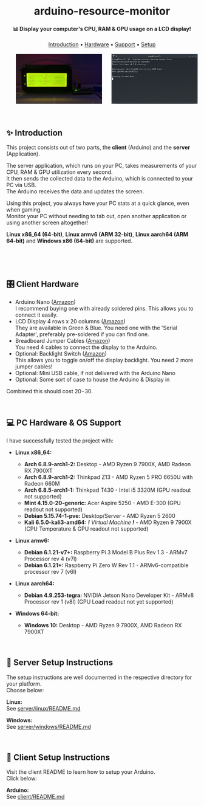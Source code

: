 <div align="center">
    <h1>arduino-resource-monitor</h1>
    <h4>📊 Display your computer's CPU, RAM & GPU usage on a LCD display!</h4>
    <div>
        <a href="#introduction">Introduction</a> •
        <a href="#hardware">Hardware</a> •
        <a href="#support">Support</a> •
        <a href="#setup">Setup</a>
    </div>
    <br>
    <div>
      <img width=45% height:auto src="https://raw.githubusercontent.com/3urobeat/arduino-resource-monitor/main/.github/img/display.jpg">  
      <img align="right" width=45% height:auto src="https://raw.githubusercontent.com/3urobeat/arduino-resource-monitor/main/.github/img/server.jpg">  
    </div>
</div>

&nbsp;

<a id="introduction"></a>

## ✨ Introduction
This project consists out of two parts, the **client** (Arduino) and the **server** (Application).

The server application, which runs on your PC, takes measurements of your CPU, RAM & GPU utilization every second.  
It then sends the collected data to the Arduino, which is connected to your PC via USB.  
The Arduino receives the data and updates the screen.

Using this project, you always have your PC stats at a quick glance, even when gaming.  
Monitor your PC without needing to tab out, open another application or using another screen altogether!

**Linux x86_64 (64-bit)**, **Linux armv6 (ARM 32-bit)**, **Linux aarch64 (ARM 64-bit)** and **Windows x86 (64-bit)** are supported.  

&nbsp;

&nbsp;

<a id="hardware"></a>

## 🎛️ Client Hardware
- Arduino Nano ([Amazon](https://www.amazon.com/s?k=arduino+nano))  
  I recommend buying one with already soldered pins. This allows you to connect it easily.
- LCD Display 4 rows x 20 columns ([Amazon](https://www.amazon.com/s?k=lcd+display+2004))  
  They are available in Green & Blue. You need one with the 'Serial Adapter', preferably pre-soldered if you can find one.
- Breadboard Jumper Cables ([Amazon](https://www.amazon.com/s?k=breadboard+jumper+wires+female+to+female))  
  You need 4 cables to connect the display to the Arduino.
- Optional: Backlight Switch ([Amazon](https://www.amazon.com/s?k=breadboard+mini+toggle+slide+switch))  
  This allows you to toggle on/off the display backlight. You need 2 more jumper cables!
- Optional: Mini USB cable, if not delivered with the Arduino Nano
- Optional: Some sort of case to house the Arduino & Display in

Combined this should cost $20-$30.

&nbsp;

<a id="support"></a>

## 💻️ PC Hardware & OS Support
I have successfully tested the project with:
- **Linux x86_64:**
  - **Arch 6.8.9-arch1-2:** Desktop - AMD Ryzen 9 7900X, AMD Radeon RX 7900XT
  - **Arch 6.8.9-arch1-2:** Thinkpad Z13 - AMD Ryzen 5 PRO 6650U with Radeon 660M
  - **Arch 6.8.5-arch1-1:** Thinkpad T430 - Intel i5 3320M (GPU readout not supported)
  - **Mint 4.15.0-20-generic:** Acer Aspire 5250 - AMD E-300 (GPU readout not supported)
  - **Debian 5.15.74-1-pve:** Desktop/Server - AMD Ryzen 5 2600
  - **Kali 6.5.0-kali3-amd64:** ***!*** *Virtual Machine* ***!*** - AMD Ryzen 9 7900X (CPU Temperature & GPU readout not supported)

- **Linux armv6:**
  - **Debian 6.1.21-v7+:** Raspberry Pi 3 Model B Plus Rev 1.3 - ARMv7 Processor rev 4 (v7l) 
  - **Debian 6.1.21+:** Raspberry Pi Zero W Rev 1.1 - ARMv6-compatible processor rev 7 (v6l)

- **Linux aarch64:**
  - **Debian 4.9.253-tegra:** NVIDIA Jetson Nano Developer Kit - ARMv8 Processor rev 1 (v8l) (GPU Load readout not yet supported)

- **Windows 64-bit:** 
  - **Windows 10:** Desktop - AMD Ryzen 9 7900X, AMD Radeon RX 7900XT

&nbsp;

<a id="setup"></a>

## 🚀 Server Setup Instructions
The setup instructions are well documented in the respective directory for your platform.  
Choose below:

**Linux:**  
See [server/linux/README.md](server/linux/README.md)

**Windows:**  
See [server/windows/README.md](server/windows/README.md)

&nbsp;

## 🚀 Client Setup Instructions
Visit the client README to learn how to setup your Arduino.  
Click below:

**Arduino:**  
See [client/README.md](client/README.md)
